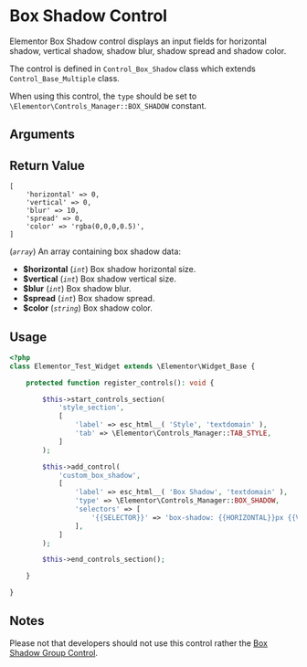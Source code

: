 # Box Shadow Control

<Badge type="tip" vertical="top" text="Elementor Core" /> <Badge type="warning" vertical="top" text="Basic" />

Elementor Box Shadow control displays an input fields for horizontal shadow, vertical shadow, shadow blur, shadow spread and shadow color.

The control is defined in `Control_Box_Shadow` class which extends `Control_Base_Multiple` class.

When using this control, the `type` should be set to `\Elementor\Controls_Manager::BOX_SHADOW` constant.

## Arguments


## Return Value

```
[
	'horizontal' => 0,
	'vertical' => 0,
	'blur' => 10,
	'spread' => 0,
	'color' => 'rgba(0,0,0,0.5)',
]
```

(_`array`_) An array containing box shadow data:

* **$horizontal** (_`int`_) Box shadow horizontal size.
* **$vertical** (_`int`_) Box shadow vertical size.
* **$blur** (_`int`_) Box shadow blur.
* **$spread** (_`int`_) Box shadow spread.
* **$color** (_`string`_) Box shadow color.

## Usage

```php {14-23}
<?php
class Elementor_Test_Widget extends \Elementor\Widget_Base {

	protected function register_controls(): void {

		$this->start_controls_section(
			'style_section',
			[
				'label' => esc_html__( 'Style', 'textdomain' ),
				'tab' => \Elementor\Controls_Manager::TAB_STYLE,
			]
		);

		$this->add_control(
			'custom_box_shadow',
			[
				'label' => esc_html__( 'Box Shadow', 'textdomain' ),
				'type' => \Elementor\Controls_Manager::BOX_SHADOW,
				'selectors' => [
					'{{SELECTOR}}' => 'box-shadow: {{HORIZONTAL}}px {{VERTICAL}}px {{BLUR}}px {{SPREAD}}px {{COLOR}};',
				],
			]
		);

		$this->end_controls_section();

	}

}
```

## Notes

Please not that developers should not use this control rather the [Box Shadow Group Control](./group-control-box-shadow/).
